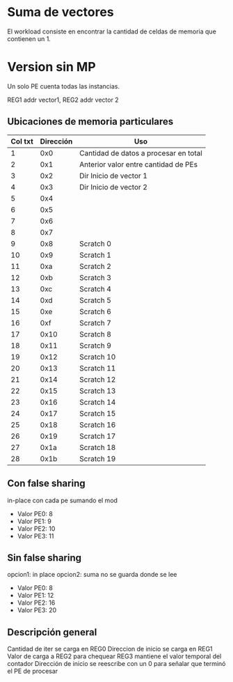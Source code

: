 # Suma de vectores

El workload consiste en encontrar la cantidad de celdas de memoria que contienen
un 1. 

# Version sin MP

Un solo PE cuenta todas las instancias. 

REG1 addr vector1, REG2 addr vector 2

## Ubicaciones de memoria particulares 

|Col txt| Dirección | Uso                  |
|:------|:----------|----------------------|
|   1   | 0x0  | Cantidad de datos a procesar en total |
|   2   | 0x1  | Anterior valor entre cantidad de PEs            |
|   3   | 0x2  | Dir Inicio de vector 1                |
|   4   | 0x3  | Dir Inicio de vector 2                  |
|   5   | 0x4  |                                    |
|   6   | 0x5  |                                    |
|   7   | 0x6  |                                    |
|   8   | 0x7  |                                    |
|   9   | 0x8  | Scratch 0                           |
|   10  | 0x9  | Scratch 1                           |
|   11  | 0xa  | Scratch 2                           |
|   12  | 0xb  | Scratch 3                           |
|   13  | 0xc  | Scratch 4                           |
|   14  | 0xd  | Scratch 5                           |
|   15  | 0xe  | Scratch 6                           |
|   16  | 0xf  | Scratch 7                          |
|   17  | 0x10 | Scratch 8     |
|   18  | 0x11 | Scratch 9     |
|   19  | 0x12 | Scratch 10     |
|   20  | 0x13 | Scratch 11     |
|   21  | 0x14 | Scratch 12     |
|   22  | 0x15 | Scratch 13     |
|   23  | 0x16 | Scratch 14     |
|   24  | 0x17 | Scratch 15     |
|   25  | 0x18 | Scratch 16     |
|   26  | 0x19 | Scratch 17     |
|   27  | 0x1a | Scratch 18     |
|   28  | 0x1b | Scratch 19     |


## Con false sharing 

in-place con cada pe sumando el mod

- Valor PE0: 8
- Valor PE1: 9
- Valor PE2: 10
- Valor PE3: 11

## Sin false sharing 

opcion1: in place
opcion2: suma no se guarda donde se lee 

- Valor PE0: 8
- Valor PE1: 12
- Valor PE2: 16
- Valor PE3: 20

## Descripción general 

Cantidad de iter se carga en REG0 
Direccion de inicio se carga en REG1
Valor de carga a REG2 para chequear
REG3 mantiene el valor temporal del contador 
Dirección de inicio se reescribe con un 0 para señalar que terminó el PE de procesar